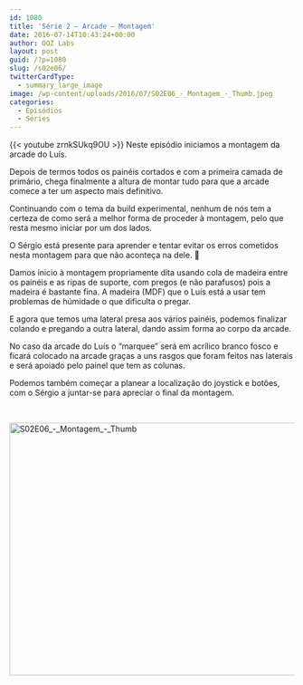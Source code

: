 ```yaml
---
id: 1080
title: 'Série 2 — Arcade — Montagem'
date: 2016-07-14T10:43:24+00:00
author: OOZ Labs
layout: post
guid: /?p=1080
slug: /s02e06/
twitterCardType:
  - summary_large_image
image: /wp-content/uploads/2016/07/S02E06_-_Montagem_-_Thumb.jpeg
categories:
  - Episódios
  - Séries
---
```


{{< youtube zrnkSUkq9OU >}}
Neste episódio iniciamos a montagem da arcade do Luís.



Depois de termos todos os painéis cortados e com a primeira camada de primário, chega finalmente a altura de montar tudo para que a arcade comece a ter um aspecto mais definitivo.

Continuando com o tema da build experimental, nenhum de nós tem a certeza de como será a melhor forma de proceder à montagem, pelo que resta mesmo iniciar por um dos lados.

O Sérgio está presente para aprender e tentar evitar os erros cometidos nesta montagem para que não aconteça na dele. 🙂

Damos inicio à montagem propriamente dita usando cola de madeira entre os painéis e as ripas de suporte, com pregos (e não parafusos) pois a madeira é bastante fina. A madeira (MDF) que o Luís está a usar tem problemas de húmidade o que dificulta o pregar.

E agora que temos uma lateral presa aos vários painéis, podemos finalizar colando e pregando a outra lateral, dando assim forma ao corpo da arcade.

No caso da arcade do Luís o &#8220;marquee&#8221; será em acrílico branco fosco e ficará colocado na arcade graças a uns rasgos que foram feitos nas laterais e será apoiado pelo painel que tem as colunas.

Podemos também começar a planear a localização do joystick e botões, com o Sérgio a juntar-se para apreciar o final da montagem.

&nbsp;

[<img class="aligncenter size-large wp-image-1105" src="/wp-content/uploads/2016/07/S02E06_-_Montagem_-_Thumb-1024x576.jpeg" alt="S02E06_-_Montagem_-_Thumb" width="792" height="446" srcset="/wp-content/uploads/2016/07/S02E06_-_Montagem_-_Thumb-1024x576.jpeg 1024w, /wp-content/uploads/2016/07/S02E06_-_Montagem_-_Thumb-300x169.jpeg 300w, /wp-content/uploads/2016/07/S02E06_-_Montagem_-_Thumb-768x432.jpeg 768w" sizes="(max-width: 792px) 100vw, 792px" />](/wp-content/uploads/2016/07/S02E06_-_Montagem_-_Thumb.jpeg)